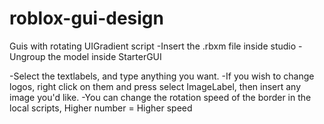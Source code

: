 # roblox-gui-design
Guis with rotating UIGradient script
-Insert the .rbxm file inside studio
-Ungroup the model inside StarterGUI

-Select the textlabels, and type anything you want.
-If you wish to change logos, right click on them and press select ImageLabel, then insert any image you'd like.
-You can change the rotation speed of the border in the local scripts, Higher number = Higher speed
